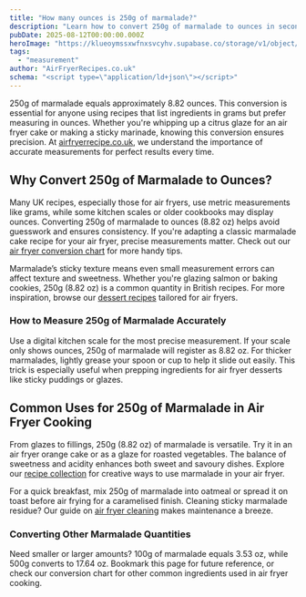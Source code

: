 ```yaml
---
title: "How many ounces is 250g of marmalade?"
description: "Learn how to convert 250g of marmalade to ounces in seconds. Perfect for air fryer recipes and precise baking measurements."
pubDate: 2025-08-12T00:00:00.000Z
heroImage: "https://klueoymssxwfnxsvcyhv.supabase.co/storage/v1/object/public/md/how-many-ounces-is-250g-of-marmalade-bccaef82.webp"
tags:
  - "measurement"
author: "AirFryerRecipes.co.uk"
schema: "<script type=\"application/ld+json\"></script>"
---
```


<p>250g of marmalade equals approximately 8.82 ounces. This conversion is essential for anyone using recipes that list ingredients in grams but prefer measuring in ounces. Whether you're whipping up a citrus glaze for an air fryer cake or making a sticky marinade, knowing this conversion ensures precision. At <a href=https://www.airfryerrecipe.co.uk>airfryerrecipe.co.uk</a>, we understand the importance of accurate measurements for perfect results every time.</p>  

<h2>Why Convert 250g of Marmalade to Ounces?</h2>  
<p>Many UK recipes, especially those for air fryers, use metric measurements like grams, while some kitchen scales or older cookbooks may display ounces. Converting 250g of marmalade to ounces (8.82 oz) helps avoid guesswork and ensures consistency. If you're adapting a classic marmalade cake recipe for your air fryer, precise measurements matter. Check out our <a href=https://www.airfryerrecipe.co.uk/air-fryer-conversion-chart>air fryer conversion chart</a> for more handy tips.</p>  

<p>Marmalade’s sticky texture means even small measurement errors can affect texture and sweetness. Whether you're glazing salmon or baking cookies, 250g (8.82 oz) is a common quantity in British recipes. For more inspiration, browse our <a href=https://www.airfryerrecipe.co.uk/recipe-category/dessert>dessert recipes</a> tailored for air fryers.</p>  

<h3>How to Measure 250g of Marmalade Accurately</h3>  
<p>Use a digital kitchen scale for the most precise measurement. If your scale only shows ounces, 250g of marmalade will register as 8.82 oz. For thicker marmalades, lightly grease your spoon or cup to help it slide out easily. This trick is especially useful when prepping ingredients for air fryer desserts like sticky puddings or glazes.</p>  

<h2>Common Uses for 250g of Marmalade in Air Fryer Cooking</h2>  
<p>From glazes to fillings, 250g (8.82 oz) of marmalade is versatile. Try it in an air fryer orange cake or as a glaze for roasted vegetables. The balance of sweetness and acidity enhances both sweet and savoury dishes. Explore our <a href=https://www.airfryerrecipe.co.uk/recipes>recipe collection</a> for creative ways to use marmalade in your air fryer.</p>  

<p>For a quick breakfast, mix 250g of marmalade into oatmeal or spread it on toast before air frying for a caramelised finish. Cleaning sticky marmalade residue? Our guide on <a href=https://www.airfryerrecipe.co.uk/air-fryer-cleaner>air fryer cleaning</a> makes maintenance a breeze.</p>  

<h3>Converting Other Marmalade Quantities</h3>  
<p>Need smaller or larger amounts? 100g of marmalade equals 3.53 oz, while 500g converts to 17.64 oz. Bookmark this page for future reference, or check our conversion chart for other common ingredients used in air fryer cooking.</p>